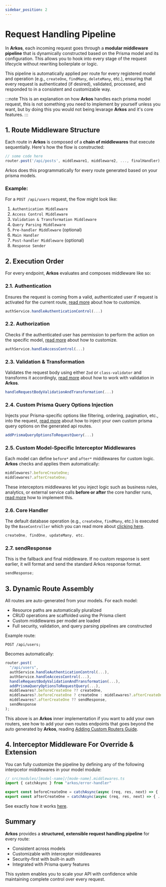```yaml
---
sidebar_position: 2
---
```


# Request Handling Pipeline

In **Arkos**, each incoming request goes through a **modular middleware pipeline** that is dynamically constructed based on the Prisma model and its configuration. This allows you to hook into every stage of the request lifecycle without rewriting boilerplate or logic.

This pipeline is automatically applied per route for every registered model and operation (e.g., `createOne`, `findMany`, `deleteMany`, etc.), ensuring that every request is authenticated (if desired), validated, processed, and responded to in a consistent and customizable way.

:::note
This is an explanation on how **Arkos** handles each prisma model request, this is not something you need to implement by yourself unless you want, but by doing this you would not being levarage **Arkos** and it's core features.
:::

## 1. Route Middleware Structure

Each route in **Arkos** is composed of a **chain of middlewares** that execute sequentially. Here's how the flow is constructed:

```ts
// some code here
router.post('/api/posts', middleware1, middleware2, ..., finalHandler);
```

Arkos does this programmatically for every route generated based on your prisma models.

### Example:

For a `POST /api/users` request, the flow might look like:

1. `Authentication Middleware`
2. `Access Control Middleware`
3. `Validation & Transformation Middleware`
4. `Query Parsing Middleware`
5. `Pre-handler Middleware` (optional)
6. `Main Handler`
7. `Post-handler Middleware` (optional)
8. `Response Sender`

## 2. Execution Order

For every endpoint, **Arkos** evaluates and composes middleware like so:

### 2.1. **Authentication**

Ensures the request is coming from a valid, authenticated user if request is activated for the current route, [read more](/docs/core-concepts/authentication-system#using-auth-config-to-customize-endpoint-behavior) about how to customize.

```ts
authService.handleAuthenticationControl(...)
```

### 2.2. **Authorization**

Checks if the authenticated user has permission to perform the action on the specific model, [read more](/docs/core-concepts/authentication-system#using-auth-config-to-customize-endpoint-behavior) about how to customize.

```ts
authService.handleAccessControl(...)
```

### 2.3. **Validation & Transformation**

Validates the request body using either `Zod` or `class-validator` and transforms it accordingly, [read more](/docs/core-concepts/request-data-validation) about how to work with validation in **Arkos**.

```ts
handleRequestBodyValidationAndTransformation(...)
```

### 2.4. **Custom Prisma Query Options Injection**

Injects your Prisma-specific options like filtering, ordering, pagination, etc., into the request, [read more](/docs/advanced-guide/custom-prisma-query-options) about how to inject your own custom prisma query options on the generated api routes.

```ts
addPrismaQueryOptionsToRequestQuery(...)
```

### 2.5. **Custom Model-Specific Interceptor Middlewares**

Each model can define `before*` and `after*` middlewares for custom logic. **Arkos** checks and applies them automatically:

```ts
middlewares?.beforeCreateOne;
middlewares?.afterCreateOne;
```

These interceptors middlewares let you inject logic such as business rules, analytics, or external service calls **before or after** the core handler runs, [read more](/docs/core-concepts/interceptor-middlewares) how to implement this.

### 2.6. **Core Handler**

The default database operation (e.g., `createOne`, `findMany`, etc.) is executed by the `BaseController` which you can read more about [clicking here](/docs/api-reference/the-base-controller-class).

```ts
createOne, findOne, updateMany, etc.
```

### 2.7. **sendResponse**

This is the fallback and final middleware. If no custom response is sent earlier, it will format and send the standard Arkos response format.

```ts
sendResponse;
```

## 3. Dynamic Route Assembly

All routes are auto-generated from your models. For each model:

- Resource paths are automatically pluralized
- CRUD operations are scaffolded using the Prisma client
- Custom middlewares per model are loaded
- Full security, validation, and query parsing pipelines are constructed

Example route:

```
POST /api/users;
```

Becomes automatically:

```ts
router.post(
  "/api/users",
  authService.handleAuthenticationControl(...),
  authService.handleAccessControl(...),
  handleRequestBodyValidationAndTransformation(...),
  addPrismaQueryOptionsToRequestQuery(...),
  middlewares?.beforeCreateOne ?? createOne,
  middlewares?.beforeCreateOne ? createOne : middlewares?.afterCreateOne ?? sendResponse,
  middlewares?.afterCreateOne ?? sendResponse,
  sendResponse
);
```

This above is an **Arkos** inner implementation if you want to add your own routers, see how to add your own routes endpoints that goes beyond the auto generated by **Arkos**, reading [Adding Custom Routers Guide](/docs/guide/adding-custom-routers).

## 4. Interceptor Middleware For Override & Extension

You can fully customize the pipeline by defining any of the following interpcetor middlewares in your model module:

```ts
// src/modules/[model-name]/[mode-name].middlewares.ts
import { catchAsync } from "arkos/error-handler"

export const beforeCreateOne = catchAsync(async (req, res, next) => { ... })
export const afterCreateOne = catchAsync(async (req, res, next) => { ... })
```

See exactly how it works [here](/docs/core-concepts/interceptor-middlewares).

## Summary

**Arkos** provides a **structured, extensible request handling pipeline** for every route:

- Consistent across models
- Customizable with interceptor middlewares
- Security-first with built-in auth
- Integrated with Prisma query features

This system enables you to scale your API with confidence while maintaining complete control over every request.
